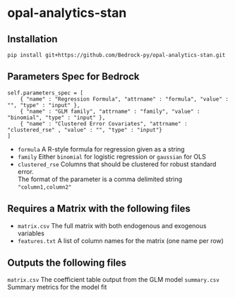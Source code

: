 opal-analytics-stan
=========================

## Installation

`pip install git+https://github.com/Bedrock-py/opal-analytics-stan.git`

## Parameters Spec for Bedrock

```
self.parameters_spec = [
    { "name" : "Regression Formula", "attrname" : "formula", "value" : "", "type" : "input" },
    { "name" : "GLM family", "attrname" : "family", "value" : "binomial", "type" : "input" },
    { "name" : "Clustered Error Covariates", "attrname" : "clustered_rse" , "value" : "", "type" : "input"}
]
```

* `formula` A R-style formula for regression given as a string
* `family` Either `binomial` for logistic regression or `gaussian` for OLS
* `clustered_rse` Columns that should be clustered for robust standard error.  
  The format of the parameter is a comma delimited string `"column1,column2"`

## Requires a Matrix with the following files

* `matrix.csv` The full matrix with both endogenous and exogenous variables
* `features.txt` A list of column names for the matrix (one name per row)

## Outputs the following files

`matrix.csv` The coefficient table output from the GLM model
`summary.csv` Summary metrics for the model fit
